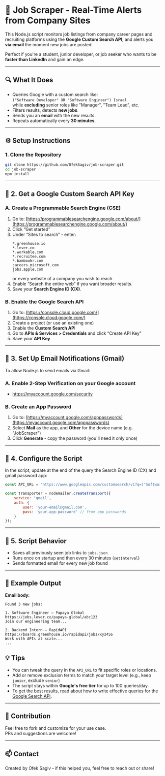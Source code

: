 # 🧠 Job Scraper - Real-Time Alerts from Company Sites

This Node.js script monitors job listings from company career pages and recruiting platforms using the **Google Custom Search API**, and alerts you **via email** the moment new jobs are posted.

Perfect if you're a student, junior developer, or job seeker who wants to be **faster than LinkedIn** and gain an edge.

---

## 🔍 What It Does

- Queries Google with a custom search like:  
  `("Software Developer" OR "Software Engineer") Israel`  
  while **excluding** senior roles like "Manager", "Team Lead", etc.
- Filters results, detects **new jobs**.
- Sends you an **email** with the new results.
- Repeats automatically every **30 minutes**.

---

## ⚙️ Setup Instructions

### 1. Clone the Repository

```bash
git clone https://github.com/OfekSagiv/job-scraper.git
cd job-scraper
npm install
```

---

## 🔐 2. Get a Google Custom Search API Key

### A. Create a Programmable Search Engine (CSE)

1. Go to: [https://programmablesearchengine.google.com/about/](https://programmablesearchengine.google.com/about/)
2. Click “Get started”
3. Under “Sites to search” - enter:
   ```
   *.greenhouse.io
   *.lever.co
   *.workable.com
   *.recruitee.com
   *.bamboohr.com
   careers.microsoft.com
   jobs.apple.com
   ```
   or every website of a company you wish to reach
4. Enable “Search the entire web” if you want broader results.
5. Save your **Search Engine ID (CX)**.

### B. Enable the Google Search API

1. Go to: [https://console.cloud.google.com/](https://console.cloud.google.com/)
2. Create a project (or use an existing one)
3. Enable the **Custom Search API**
4. Go to **APIs & Services > Credentials** and click “Create API Key”
5. Save your **API Key**

---

## 📧 3. Set Up Email Notifications (Gmail)

To allow Node.js to send emails via Gmail:

### A. Enable 2-Step Verification on your Google account
- https://myaccount.google.com/security

### B. Create an App Password

1. Go to: [https://myaccount.google.com/apppasswords](https://myaccount.google.com/apppasswords)
2. Select **Mail** as the app, and **Other** for the device name (e.g. "JobScraper")
3. Click **Generate** - copy the password (you'll need it only once)

---

## 📝 4. Configure the Script

In the script, update at the end of the query the Search Engine ID (CX) and gmail password app:

```js
const API_URL = 'https://www.googleapis.com/customsearch/v1?q=("Software Developer" OR "Software Engineer") Israel&exactTerms=junior&excludeTerms=Senior,Lead,Experienced,Manager,Architect,Principal,Mid,Mid-level,Midlevel,"Mid Level","Mid Senior","Mid-Senior","Team Lead","Director","Head","Tech Lead"&gl=IL&cx=YOUR_CX&key=YOUR_API_KEY';

const transporter = nodemailer.createTransport({
    service: 'gmail',
    auth: {
        user: 'your-email@gmail.com',
        pass: 'your-app-password' // from app passwords
    }
});
```

---

## 📁 5. Script Behavior

- Saves all previously seen job links to `jobs.json`
- Runs once on startup and then every 30 minutes (`setInterval`)
- Sends formatted email for every new job found

---

## 🧪 Example Output

**Email body:**

```
Found 3 new jobs:

1. Software Engineer – Papaya Global
https://jobs.lever.co/papaya-global/abc123
Join our engineering team...

2. Backend Intern – RapidAPI
https://boards.greenhouse.io/rapidapi/jobs/xyz456
Work with APIs at scale...
...
```

## 💡 Tips

- You can tweak the query in the `API_URL` to fit specific roles or locations.
- Add or remove exclusion terms to match your target level (e.g., keep `junior`, exclude `senior`)
- The script stays within **Google's free tier** for up to 100 queries/day.
- To get the best results, read about how to write effective queries for the [Google Search API](https://developers.google.com/custom-search/docs/overview#standard_search).


---

## 🤝 Contribution

Feel free to fork and customize for your use case.  
PRs and suggestions are welcome!

---

## 📫 Contact

Created by Ofek Sagiv - if this helped you, feel free to reach out or share!
